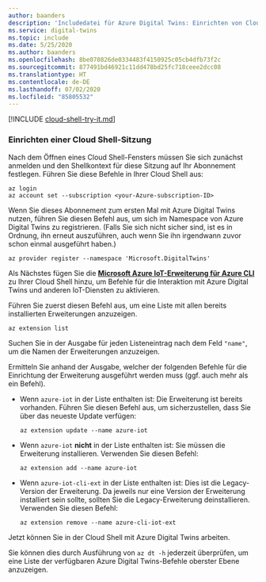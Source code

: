 ```yaml
---
author: baanders
description: 'Includedatei für Azure Digital Twins: Einrichten von Cloud Shell und IoT-Erweiterung'
ms.service: digital-twins
ms.topic: include
ms.date: 5/25/2020
ms.author: baanders
ms.openlocfilehash: 8be070826de0334483f4150925c05cb4dfb73f2c
ms.sourcegitcommit: 877491bd46921c11dd478bd25fc718ceee2dcc08
ms.translationtype: HT
ms.contentlocale: de-DE
ms.lasthandoff: 07/02/2020
ms.locfileid: "85805532"
---
```

[!INCLUDE [cloud-shell-try-it.md](cloud-shell-try-it.md)]

### <a name="set-up-cloud-shell-session"></a>Einrichten einer Cloud Shell-Sitzung

Nach dem Öffnen eines Cloud Shell-Fensters müssen Sie sich zunächst anmelden und den Shellkontext für diese Sitzung auf Ihr Abonnement festlegen. Führen Sie diese Befehle in Ihrer Cloud Shell aus:

```azurecli
az login
az account set --subscription <your-Azure-subscription-ID>
```

Wenn Sie dieses Abonnement zum ersten Mal mit Azure Digital Twins nutzen, führen Sie diesen Befehl aus, um sich im Namespace von Azure Digital Twins zu registrieren. (Falls Sie sich nicht sicher sind, ist es in Ordnung, ihn erneut auszuführen, auch wenn Sie ihn irgendwann zuvor schon einmal ausgeführt haben.)

```azurecli
az provider register --namespace 'Microsoft.DigitalTwins'
```

Als Nächstes fügen Sie die [**Microsoft Azure IoT-Erweiterung für Azure CLI**](https://docs.microsoft.com/cli/azure/ext/azure-iot/iot?view=azure-cli-latest) zu Ihrer Cloud Shell hinzu, um Befehle für die Interaktion mit Azure Digital Twins und anderen IoT-Diensten zu aktivieren. 

Führen Sie zuerst diesen Befehl aus, um eine Liste mit allen bereits installierten Erweiterungen anzuzeigen.

```azurecli-interactive
az extension list
```

Suchen Sie in der Ausgabe für jeden Listeneintrag nach dem Feld `"name"`, um die Namen der Erweiterungen anzuzeigen.

Ermitteln Sie anhand der Ausgabe, welcher der folgenden Befehle für die Einrichtung der Erweiterung ausgeführt werden muss (ggf. auch mehr als ein Befehl).
* Wenn `azure-iot` in der Liste enthalten ist: Die Erweiterung ist bereits vorhanden. Führen Sie diesen Befehl aus, um sicherzustellen, dass Sie über das neueste Update verfügen:

   ```azurecli-interactive
   az extension update --name azure-iot
   ```

* Wenn `azure-iot` **nicht** in der Liste enthalten ist: Sie müssen die Erweiterung installieren. Verwenden Sie diesen Befehl:

    ```azurecli-interactive
    az extension add --name azure-iot
    ```

* Wenn `azure-iot-cli-ext` in der Liste enthalten ist: Dies ist die Legacy-Version der Erweiterung. Da jeweils nur eine Version der Erweiterung installiert sein sollte, sollten Sie die Legacy-Erweiterung deinstallieren. Verwenden Sie diesen Befehl:

   ```azurecli-interactive
   az extension remove --name azure-cli-iot-ext
   ```

Jetzt können Sie in der Cloud Shell mit Azure Digital Twins arbeiten.

Sie können dies durch Ausführung von `az dt -h` jederzeit überprüfen, um eine Liste der verfügbaren Azure Digital Twins-Befehle oberster Ebene anzuzeigen.
